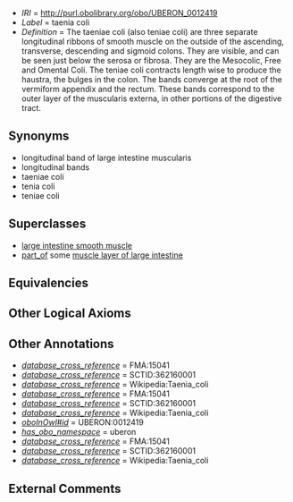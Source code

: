  * *IRI* = http://purl.obolibrary.org/obo/UBERON_0012419
 * *Label* = taenia coli
 * *Definition* = The taeniae coli (also teniae coli) are three separate longitudinal ribbons of smooth muscle on the outside of the ascending, transverse, descending and sigmoid colons. They are visible, and can be seen just below the serosa or fibrosa. They are the Mesocolic, Free and Omental Coli. The teniae coli contracts length wise to produce the haustra, the bulges in the colon. The bands converge at the root of the vermiform appendix and the rectum. These bands correspond to the outer layer of the muscularis externa, in other portions of the digestive tract.

## Synonyms

 * longitudinal band of large intestine muscularis
 * longitudinal bands
 * taeniae coli
 * tenia coli
 * teniae coli

## Superclasses

 * [large intestine smooth muscle](../../UBERON/20/UBERON_0004220.md)
 * [part_of](../../BFO/50/BFO_0000050.md) some [muscle layer of large intestine](../../UBERON/98/UBERON_0011198.md)

## Equivalencies


## Other Logical Axioms


## Other Annotations

 * *[database_cross_reference](../../ef/oboInOwl#hasDbXref.md)* = FMA:15041
 * *[database_cross_reference](../../ef/oboInOwl#hasDbXref.md)* = SCTID:362160001
 * *[database_cross_reference](../../ef/oboInOwl#hasDbXref.md)* = Wikipedia:Taenia_coli
 * *[database_cross_reference](../../ef/oboInOwl#hasDbXref.md)* = FMA:15041
 * *[database_cross_reference](../../ef/oboInOwl#hasDbXref.md)* = SCTID:362160001
 * *[database_cross_reference](../../ef/oboInOwl#hasDbXref.md)* = Wikipedia:Taenia_coli
 * *[oboInOwl#id](../../id/oboInOwl#id.md)* = UBERON:0012419
 * *[has_obo_namespace](../../ce/oboInOwl#hasOBONamespace.md)* = uberon
 * *[database_cross_reference](../../ef/oboInOwl#hasDbXref.md)* = FMA:15041
 * *[database_cross_reference](../../ef/oboInOwl#hasDbXref.md)* = SCTID:362160001
 * *[database_cross_reference](../../ef/oboInOwl#hasDbXref.md)* = Wikipedia:Taenia_coli

## External Comments

